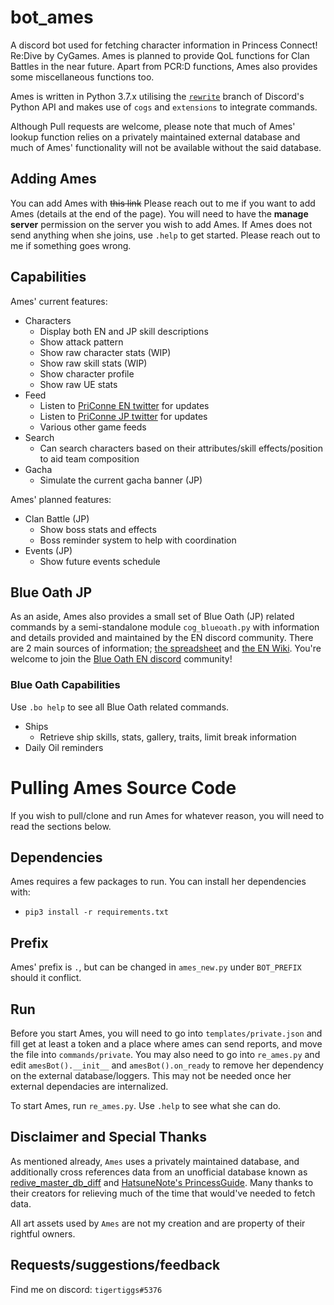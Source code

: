 # bot_ames
A discord bot used for fetching character information in Princess Connect! Re:Dive by CyGames. Ames is planned to provide QoL functions for Clan Battles in the near future. Apart from PCR:D functions, Ames also provides some miscellaneous functions too.

Ames is written in Python 3.7.x utilising the [`rewrite`](https://github.com/Rapptz/discord.py) branch of Discord's Python API and makes use of `cogs` and `extensions` to integrate commands.

Although Pull requests are welcome, please note that much of Ames' lookup function relies on a privately maintained external database and much of Ames' functionality will not be available without the said database.

## Adding Ames
You can add Ames with ~~this link~~ Please reach out to me if you want to add Ames (details at the end of the page). You will need to have the **manage server** permission on the server you wish to add Ames. If Ames does not send anything when she joins, use `.help` to get started. Please reach out to me if something goes wrong.

## Capabilities
Ames' current features:
* Characters
  * Display both EN and JP skill descriptions
  * Show attack pattern
  * Show raw character stats (WIP)
  * Show raw skill stats (WIP)
  * Show character profile
  * Show raw UE stats
* Feed
  * Listen to [PriConne EN twitter](https://twitter.com/priconne_eng) for updates
  * Listen to [PriConne JP twitter](https://twitter.com/priconne_redive) for updates
  * Various other game feeds
* Search
  * Can search characters based on their attributes/skill effects/position to aid team composition
* Gacha
  * Simulate the current gacha banner (JP)

Ames' planned features:
* Clan Battle (JP)
  * Show boss stats and effects
  * Boss reminder system to help with coordination
* Events (JP)
  * Show future events schedule

## Blue Oath JP
As an aside, Ames also provides a small set of Blue Oath (JP) related commands by a semi-standalone module `cog_blueoath.py` with information and details provided and maintained by the EN discord community. There are 2 main sources of information; [the spreadsheet](https://docs.google.com/spreadsheets/d/1UrEFf88vjcOFRy7tFOfcedsoobXU7ZTeezFlRFVEo2Q/edit?usp=sharing) and [the EN Wiki](https://blueoath.miraheze.org/wiki/Main_Page). You're welcome to join the [Blue Oath EN discord](https://discord.gg/hzNRN2a) community!

### Blue Oath Capabilities
Use `.bo help` to see all Blue Oath related commands.
* Ships
  * Retrieve ship skills, stats, gallery, traits, limit break information
* Daily Oil reminders

# Pulling Ames Source Code
If you wish to pull/clone and run Ames for whatever reason, you will need to read the sections below.

## Dependencies
Ames requires a few packages to run. You can install her dependencies with:
* `pip3 install -r requirements.txt`

## Prefix
Ames' prefix is `.`,  but can be changed in `ames_new.py` under `BOT_PREFIX` should it conflict.

## Run
Before you start Ames, you will need to go into `templates/private.json` and fill get at least a token and a place where ames can send reports, and move the file into `commands/private`. You may also need to go into `re_ames.py` and edit `amesBot().__init__` and `amesBot().on_ready` to remove her dependency on the external database/loggers. This may not be needed once her external dependacies are internalized.

To start Ames, run `re_ames.py`. Use `.help` to see what she can do. 

## Disclaimer and Special Thanks
As mentioned already, `Ames` uses a privately maintained database, and additionally cross references data from an unofficial database known as [redive_master_db_diff](https://github.com/esterTion/redive_master_db_diff) and [HatsuneNote's PrincessGuide](https://github.com/superk589/PrincessGuide). Many thanks to their creators for relieving much of the time that would've needed to fetch data.

All art assets used by `Ames` are not my creation and are property of their rightful owners.

## Requests/suggestions/feedback
Find me on discord: `tigertiggs#5376`